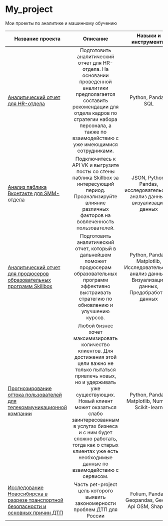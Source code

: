 # My_project
Мои проекты по аналитике и машинному обучению 

| Название проекта  |	Описание|Навыки и инструменты|
|-------------------|:-------:|:------------------:|
|[Аналитический отчет для HR-отдела](https://github.com/Macharaits/My_project/tree/main/Analysis_for_hr)|Подготовить аналитический отчет для HR-отдела. На основании проведенной аналитики предполагается составить рекомендации для отдела кадров по стратегии набора персонала, а также по взаимодействию с уже имеющимися сотрудниками.|Python, Pandas, SQL|
|[Анализ паблика Вконтакте для SMM-отдела](https://github.com/Macharaits/My_project/tree/main/Analysis_for_smm)|Подключитесь к API VK и выгрузите посты со стены паблика Skillbox за интересующий период. Проанализируйте влияние различных факторов на вовлеченность пользователей.| JSON, Python, Pandas, исследовательский анализ данных, визуализация данных|
|[Аналитический отчет для продюсеров образовательных программ Skillbox](https://github.com/Macharaits/My_project/tree/main/Analytic_work_skillbox)|Подготовить аналитический отчет, который в дальнейшем поможет продюсерам образовательных программ эффективно выстраивать стратегию по обновлению и улучшению курсов.|Python, Pandas, Matplotlib, Исследовательский анализ данных, Визуализация данных, Предобработка данных|
|[Прогнозирование оттока пользователей для телекоммуникационной компании](https://github.com/Macharaits/My_project/tree/main/ML_prognose_churn)|Любой бизнес хочет максимизировать количество клиентов. Для достижения этой цели важно не только пытаться привлечь новых, но и удерживать уже существующих. Новый клиент может оказаться слабо заинтересованным в услугах бизнеса и с ним будет сложно работать, тогда как о старых клиентах уже есть необходимые данные по взаимодействию с сервисом.|Python, Pandas, Matplotlib, NumPy, Scikit-learn|
|[Исследование Новосибирска в разрезе транспортной безопасности и основных причин ДТП](https://github.com/Macharaits/My_project/tree/main/Maps_of_road_accidents_Novosibirsk)|Часть pet-project цель которого выявить закономерности проблем ДТП для России| Folium, Pandas, Geopandas, Geopy, Api OSM, Shapely|
